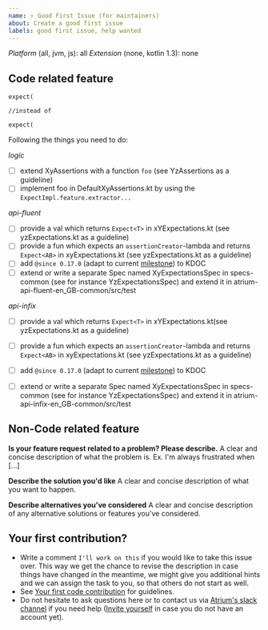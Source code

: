 ```yaml
---
name: ⭐ Good First Issue (for maintainers)
about: Create a good first issue
labels: good first issue, help wanted
---
```

*Platform* (all, jvm, js): all
*Extension* (none, kotlin 1.3): none

## Code related feature
```
expect(

//instead of

expect(
```

Following the things you need to do:


*logic*
- [ ] extend XyAssertions with a function `foo` (see YzAssertions as a guideline)
- [ ] implement foo in DefaultXyAssertions.kt by using the `ExpectImpl.feature.extractor...`

*api-fluent*
- [ ] provide a val which returns `Expect<T>` in xYExpectations.kt (see yzExpectations.kt as a guideline)
- [ ] provide a fun which expects an `assertionCreator`-lambda and returns `Expect<AB>` in xyExpectations.kt (see yzExpectations.kt as a guideline)
- [ ] add `@since 0.17.0` (adapt to current [milestone](https://github.com/robstoll/atrium/milestones)) to KDOC
- [ ] extend or write a separate Spec named XyExpectationsSpec in specs-common (see for instance YzExpectationsSpec) and extend it in atrium-api-fluent-en_GB-common/src/test

*api-infix*
- [ ] provide a val which returns `Expect<T>` in xYExpectations.kt(see yzExpectations.kt as a guideline)
- [ ] provide a fun which expects an `assertionCreator`-lambda and returns `Expect<AB>` in xyExpectations.kt (see yzExpectations.kt as a guideline)
- [ ] add `@since 0.17.0` (adapt to current [milestone](https://github.com/robstoll/atrium/milestones)) to KDOC
- [ ] extend or write a separate Spec named XyExpectationsSpec in specs-common (see for instance YzExpectationsSpec) and extend it in atrium-api-infix-en_GB-common/src/test


## Non-Code related feature
**Is your feature request related to a problem? Please describe.**
A clear and concise description of what the problem is. Ex. I'm always frustrated when [...]

**Describe the solution you'd like**
A clear and concise description of what you want to happen.

**Describe alternatives you've considered**
A clear and concise description of any alternative solutions or features you've considered.

## Your first contribution?
- Write a comment `I'll work on this` if you would like to take this issue over. 
  This way we get the chance to revise the description in case things have changed in the meantime, we might give you additional hints and we can assign the task to you, so that others do not start as well.
- See [Your first code contribution](https://github.com/robstoll/atrium/blob/main/.github/CONTRIBUTING.md#your-first-code-contribution) for guidelines.  
- Do not hesitate to ask questions here or to contact us via [Atrium's slack channel](https://kotlinlang.slack.com/team/U3DE1TXKP) if you need help
  ([Invite yourself](https://slack.kotlinlang.org/) in case you do not have an account yet).
